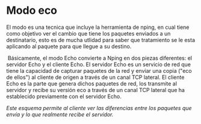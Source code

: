 # Modo eco
El modo es una tecnica que incluye la herramienta de nping, en cual tiene como objetivo ver el cambio que tiene los paquetes enviados a un destinatario, esto es de mucha utlidad para saber que tratamiento se le esta aplicando al paquete para que llegue a su destino.

 Básicamente, el modo Echo convierte a Nping en dos piezas diferentes: el servidor Echo y el cliente Echo. El servidor Echo es un servicio de red que tiene la capacidad de capturar paquetes de la red y enviar una copia ("eco de ellos") al cliente de origen a través de un canal TCP lateral. El cliente Echo es la parte que genera dichos paquetes de red, los transmite al servidor y recibe su versión eco a través de un canal TCP lateral que ha establecido previamente con el servidor Echo.

*Este esquema permite al cliente ver las diferencias entre los paquetes que envía y lo que realmente recibe el servidor.*
